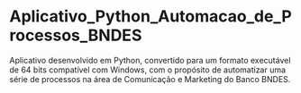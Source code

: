 # Aplicativo_Python_Automacao_de_Processos_BNDES
Aplicativo desenvolvido em Python, convertido para um formato executável de 64 bits compatível com Windows, com o propósito de automatizar uma série de processos na área de Comunicação e Marketing do Banco BNDES.

